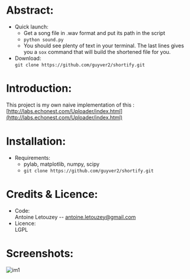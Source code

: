 # Abstract:  

- Quick launch:  
	* Get a song file in .wav format and put its path in the script
	* `python sound.py`
	* You should see plenty of text in your terminal. The last lines gives you a `sox` command that will build the shortened file for you.
- Download:  
	`git clone https://github.com/guyver2/shortify.git`  



# Introduction:  

This project is my own naive implementation of this : [http://labs.echonest.com/Uploader/index.html](http://labs.echonest.com/Uploader/index.html)


# Installation:   

- Requirements:  
	* pylab, matplotlib, numpy, scipy
	* `git clone https://github.com/guyver2/shortify.git`

# Credits & Licence:  

- Code:   
	Antoine Letouzey -- [antoine.letouzey@gmail.com](antoine.letouzey@gmail.com)
- Licence:   
	LGPL


# Screenshots:  
![im1](http://sxbn.org/~antoine/git/shortify/shortify.png)

